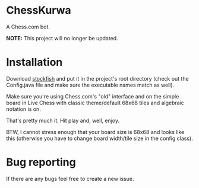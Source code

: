 # ChessKurwa
A Chess.com bot.

**NOTE:** This project will no longer be updated.

# Installation

Download [stockfish](https://stockfishchess.org/) and put it in the project's root directory (check out the Config.java file and make sure the executable names match as well).

Make sure you're using Chess.com's "old" interface and on the simple board in Live Chess with classic theme/default 68x68 tiles and algebraic notation is on.

That's pretty much it. Hit play and, well, enjoy.

BTW, I cannot stress enough that your board size is 68x68 and looks like this (otherwise you have to change board width/tile size in the config class).

# Bug reporting

If there are any bugs feel free to create a new issue. 

